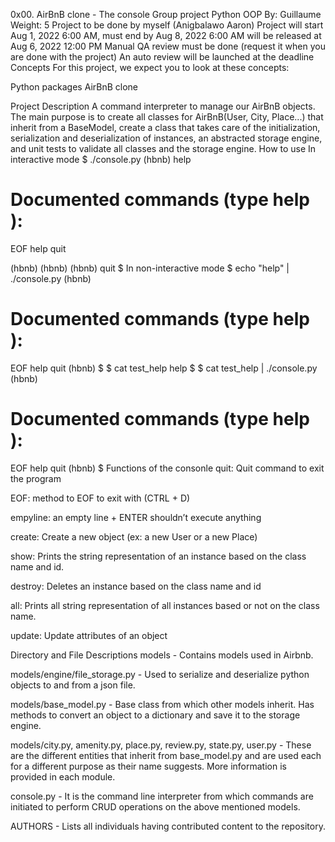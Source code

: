 0x00. AirBnB clone - The console Group project Python OOP By: Guillaume Weight: 5 Project to be done by myself (Anigbalawo Aaron) Project will start Aug 1, 2022 6:00 AM, must end by Aug 8, 2022 6:00 AM will be released at Aug 6, 2022 12:00 PM Manual QA review must be done (request it when you are done with the project) An auto review will be launched at the deadline Concepts For this project, we expect you to look at these concepts:

Python packages AirBnB clone

Project Description
A command interpreter to manage our AirBnB objects. The main purpose is to create all classes for AirBnB(User, City, Place...) that inherit from a BaseModel, create a class that takes care of the initialization, serialization and deserialization of instances, an abstracted storage engine, and unit tests to validate all classes and the storage engine.
How to use
In interactive mode
$ ./console.py
(hbnb) help

Documented commands (type help <topic>):
========================================
EOF  help  quit

(hbnb)
(hbnb)
(hbnb) quit
$
In non-interactive mode
$ echo "help" | ./console.py
(hbnb)

Documented commands (type help <topic>):
========================================
EOF  help  quit
(hbnb) 
$
$ cat test_help
help
$
$ cat test_help | ./console.py
(hbnb)

Documented commands (type help <topic>):
========================================
EOF  help  quit
(hbnb) 
$
Functions of the consonle
quit: Quit command to exit the program

EOF: method to EOF to exit with (CTRL + D)

empyline: an empty line + ENTER shouldn’t execute anything

create: Create a new object (ex: a new User or a new Place)

show: Prints the string representation of an instance based on the class name and id.

destroy: Deletes an instance based on the class name and id

all: Prints all string representation of all instances based or not on the class name.

update: Update attributes of an object

Directory and File Descriptions
models - Contains models used in Airbnb.

models/engine/file_storage.py - Used to serialize and deserialize python objects to and from a json file.

models/base_model.py - Base class from which other models inherit. Has methods to convert an object to a dictionary and save it to the storage engine.

models/city.py, amenity.py, place.py, review.py, state.py, user.py - These are the different entities that inherit from base_model.py and are used each for a different purpose as their name suggests. More information is provided in each module.

console.py - It is the command line interpreter from which commands are initiated to perform CRUD operations on the above mentioned models.

AUTHORS - Lists all individuals having contributed content to the repository.
